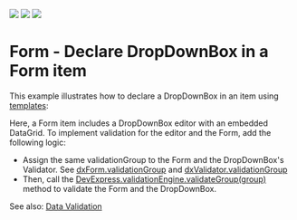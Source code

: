 <!-- default badges list -->
![](https://img.shields.io/endpoint?url=https://codecentral.devexpress.com/api/v1/VersionRange/290388689/20.1.6%2B)
[![](https://img.shields.io/badge/Open_in_DevExpress_Support_Center-FF7200?style=flat-square&logo=DevExpress&logoColor=white)](https://supportcenter.devexpress.com/ticket/details/T926024)
[![](https://img.shields.io/badge/📖_How_to_use_DevExpress_Examples-e9f6fc?style=flat-square)](https://docs.devexpress.com/GeneralInformation/403183)
<!-- default badges end -->
# Form - Declare DropDownBox in a Form item

This example illustrates how to declare a DropDownBox in an item using [templates](https://js.devexpress.com/Documentation/ApiReference/UI_Widgets/dxForm/Item_Types/SimpleItem/#template):

Here, a Form item includes a DropDownBox editor with an embedded DataGrid. To implement validation for the editor and the Form, add the following logic:
- Assign the same validationGroup to the Form and the DropDownBox's Validator. See [dxForm.validationGroup](https://js.devexpress.com/Documentation/ApiReference/UI_Widgets/dxForm/Configuration/#validationGroup) and [dxValidator.validationGroup](https://js.devexpress.com/Documentation/ApiReference/UI_Widgets/dxValidator/Configuration/#validationGroup)
- Then, call the [DevExpress.validationEngine.validateGroup(group)](https://js.devexpress.com/Documentation/ApiReference/Common/Utils/validationEngine/#validateGroupgroup) method to validate the Form and the DropDownBox.

See also: 
[Data Validation](https://js.devexpress.com/Documentation/Guide/Widgets/Common/UI_Widgets/Data_Validation/)
